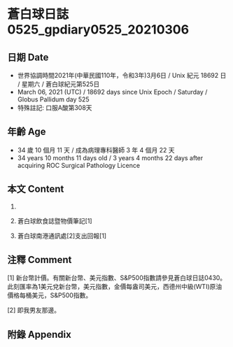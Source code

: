 [_metadata_:encoding]: - "utf-8"
[_metadata_:language]: - "zh-Hant-TW"
[_metadata_:fileformat]: - "markdown"
[_metadata_:MIME_type]: - "text/plain"
[_metadata_:markdown_version]: - "commonmark version 0.29"
[_metadata_:markdown_spec]: - "https://spec.commonmark.org/0.29/"

# 蒼白球日誌0525_gpdiary0525_20210306 #

## 日期 Date ##

* 世界協調時間2021年(中華民國110年，令和3年)3月6日 / Unix 紀元 18692 日 / 星期六 / 蒼白球紀元第525日
* March 06, 2021 (UTC) / 18692 days since Unix Epoch / Saturday / Globus Pallidum day 525
* 特殊註記: 口服A酸第308天

## 年齡 Age ##

* 34 歲 10 個月 11 天 / 成為病理專科醫師 3 年 4 個月 22 天
* 34 years 10 months 11 days old / 3 years 4 months 22 days after acquiring ROC Surgical Pathology Licence

## 本文 Content ##

1. 

    
2. 蒼白球飲食誌暨物價筆記[1]

    
3. 蒼白球南港通訊處[2]支出回報[1]

    

## 注釋 Comment ##

[1] 新台幣計價。有關新台幣、美元指數、S&P500指數請參見蒼白球日誌0430。此刻匯率為1美元兌新台幣，美元指數，金價每盎司美元，西德州中級(WTI)原油價格每桶美元，S&P500指數。


[2] 即我男友那邊。



## 附錄 Appendix ##

